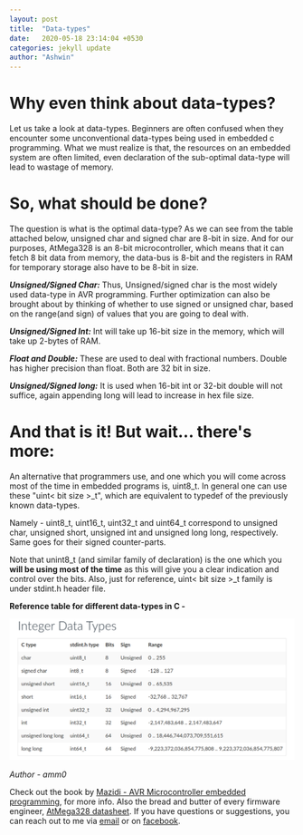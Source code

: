 ```yaml
---
layout: post
title:  "Data-types"
date:   2020-05-18 23:14:04 +0530
categories: jekyll update
author: "Ashwin"
---
```

# Why even think about data-types?

Let us take a look at data-types. Beginners are often confused when they encounter some
unconventional data-types being used in embedded c programming. What we must realize is that, the resources on an embedded system are often limited, even declaration of the sub-optimal data-type will lead to wastage of memory.

# So, what should be done?

The question is what is the optimal data-type? As we can see from the table attached below, unsigned char and signed char are 8-bit in size. And for our purposes, AtMega328 is an 8-bit microcontroller, which means that it can fetch 8 bit data from memory, the data-bus is 8-bit and the registers in RAM for temporary storage also have to be 8-bit in size.

***Unsigned/Signed Char:***
Thus, Unsigned/signed char is the most widely used data-type in AVR programming. Further optimization can also be brought about by thinking of whether to use signed or unsigned char, based on the range(and sign) of values that you are going to deal with.

***Unsigned/Signed Int:***
Int will take up 16-bit size in the memory, which will take up 2-bytes of RAM.

***Float and Double:***
These are used to deal with fractional numbers. Double has higher precision than float. Both are 32 bit in size.

***Unsigned/Signed long:***
It is used when 16-bit int or 32-bit double will not suffice, again appending long will lead to increase in hex file size.

# And that is it! But wait... there's more:

An alternative that programmers use, and one which you will come across most of the time in embedded programs is, uint8_t. In general one can use these "uint< bit size >_t", which are equivalent to typedef of the previously known data-types. 

Namely - uint8_t, uint16_t, uint32_t and uint64_t correspond to unsigned char, unsigned short, unsigned int and unsigned long long, respectively.
Same goes for their signed counter-parts. 

Note that unint8_t (and similar family of declaration) is the one which you **will be using most of the time** as this will give you a clear indication and control over the bits.
Also, just for reference, uint< bit size >_t family is under stdint.h header file.

**Reference table for different data-types in C -**

![Different data-types in C]( assets/images/datatypes-in-c.png "A table of data types in C")


*Author - amm0*

Check out the book by [Mazidi - AVR Microcontroller embedded programming][Mazidi book], for more info. Also the bread and butter of every firmware engineer, [AtMega328 datasheet][Atmega datasheet]. 
If you have questions or suggestions, you can reach out to me via [email][mail-id] or on [facebook][facebook page].

[Mazidi book]: https://www.pearson.com/us/higher-education/program/Mazidi-AVR-Microcontroller-and-Embedded-Systems-Using-Assembly-and-C/PGM171768.html
[Atmega datasheet]: https://www.microchip.com/wwwproducts/en/ATmega328
[facebook page]: www.facebook.com/ashwin.olakangal
[mail-id]: f20180544@hyderabad.bits-pilani.ac.in
